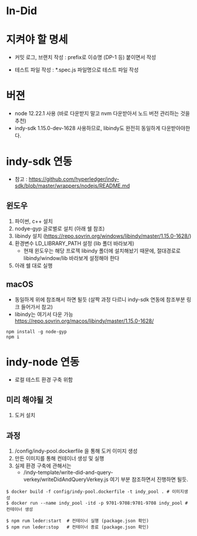 # In-Did

# 지켜야 할 명세
- 커밋 로그, 브랜치 작성
  : prefix로 이슈명 (DP-1 등) 붙이면서 작성

- 테스트 파일 작성
  : *.spec.js 파일명으로 테스트 파일 작성




# 버젼
- node 12.22.1 사용 (바로 다운받지 말고 nvm 다운받아서 노드 버전 관리하는 것을 추천)
- indy-sdk 1.15.0-dev-1628 사용하므로, libindy도 완전히 동일하게 다운받아야한다.

# indy-sdk 연동
- 참고 : https://github.com/hyperledger/indy-sdk/blob/master/wrappers/nodejs/README.md

## 윈도우
1. 파이썬, c++ 설치
2. nodye-gyp 글로벌로 설치 (아래 쉘 참조)
3. libindy 설치 (https://repo.sovrin.org/windows/libindy/master/1.15.0-1628/)
4. 환경변수 LD_LIBRARY_PATH 설정 (lib 폴더 바라보게)
    - 현재 윈도우는 해당 프로젝 libindy 폴더에 설치해놨기 때문에, 절대경로로 libindy/window/lib 바라보게 설정해야 한다
5. 아래 쉘 대로 실행   

## macOS
- 동일하게 위에 참조해서 하면 될듯 (살짝 과정 다르니 indy-sdk 연동에 참조부분 링크 들어가서 참고)
- libindy는 여기서 다운 가능 https://repo.sovrin.org/macos/libindy/master/1.15.0-1628/


```shell
npm install -g node-gyp
npm i
```


# indy-node 연동 
- 로컬 테스트 환경 구축 위함

## 미리 해야될 것
1. 도커 설치

## 과정
1. /config/indy-pool.dockerfile 을 통해 도커 이미지 생성
2. 만든 이미지를 통해 컨테이너 생성 및 실행
3. 실제 환경 구축에 관해서는 
   - /indy-template/write-did-and-query-verkey/writeDidAndQueryVerkey.js 여기 부분 참조하면서 진행하면 될듯.

```shell
$ docker build -f config/indy-pool.dockerfile -t indy_pool . # 이미지생성
$ docker run --name indy_pool -itd -p 9701-9708:9701-9708 indy_pool # 컨테이너 생성

$ npm rum leder:start  # 컨테이너 실행 (package.json 확인) 
$ npm run leder:stop   # 컨테이너 종료 (package.json 확인)
```



